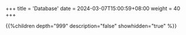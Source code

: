+++
title = 'Database'
date = 2024-03-07T15:00:59+08:00
weight = 40
+++

{{%children depth="999" description="false" showhidden="true" %}}

